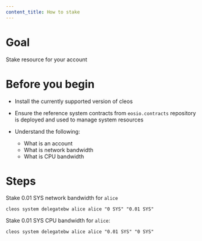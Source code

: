 ```yaml
---
content_title: How to stake
---
```


# Goal

Stake resource for your account

# Before you begin

* Install the currently supported version of cleos

* Ensure the reference system contracts from `eosio.contracts` repository is deployed and used to manage system resources

* Understand the following:
  * What is an account
  * What is network bandwidth
  * What is CPU bandwidth

# Steps

Stake 0.01 SYS network bandwidth for `alice`

```shell
cleos system delegatebw alice alice "0 SYS" "0.01 SYS"
```

Stake 0.01 SYS CPU bandwidth for `alice`:

```shell
cleos system delegatebw alice alice "0.01 SYS" "0 SYS"
```